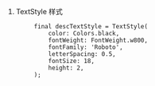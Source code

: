 1. TextStyle 样式

            final descTextStyle = TextStyle(
                color: Colors.black,
                fontWeight: FontWeight.w800,
                fontFamily: 'Roboto',
                letterSpacing: 0.5,
                fontSize: 18,
                height: 2,
            );